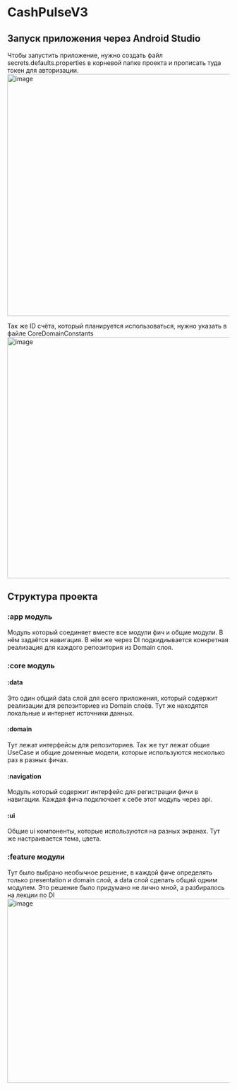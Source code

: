 # CashPulseV3

## Запуск приложения через Android Studio
Чтобы запустить приложение, нужно создать файл secrets.defaults.properties в корневой папке проекта и прописать туда токен для авторизации.
<img width="1051" height="548" alt="image" src="https://github.com/user-attachments/assets/75790665-086d-4ac6-835b-cd032d70ce55" />

Так же ID счёта, который планируется использоваться, нужно указать в файле CoreDomainConstants
<img width="885" height="546" alt="image" src="https://github.com/user-attachments/assets/89315bde-0f2b-4096-bb02-72e2edfcb649" />

## Структура проекта
### :app модуль
Модуль который соединяет вместе все модули фич и общие модули. В нём задаётся навигация. В нём же через DI подкидиывается конкретная реализация для каждого репозитория из Domain слоя.

### :core модуль
#### :data
Это один общий data слой для всего приложения, который содержит реализации для репозиториев из Domain слоёв. Тут же находятся локальные и интернет источники данных.
#### :domain 
Тут лежат интерфейсы для репозиториев. Так же тут лежат общие UseCase и общие доменные модели, которые используются несколько раз в разных фичах.
#### :navigation
Модуль который содержит интерфейс для регистрации фичи в навигации. Каждая фича подключает к себе этот модуль через api.
#### :ui
Общие ui компоненты, которые используются на разных экранах. Тут же настраивается тема, цвета.

### :feature модули
Тут было выбрано необычное решение, в каждой фиче определять только presentation и domain слой, а data слой сделать общий одним модулем. Это решение было придумано не лично мной, а разбиралось на лекции по DI <img width="893" height="417" alt="image" src="https://github.com/user-attachments/assets/16f495a2-f4d2-43c1-a0cf-194d53e612d1" />
